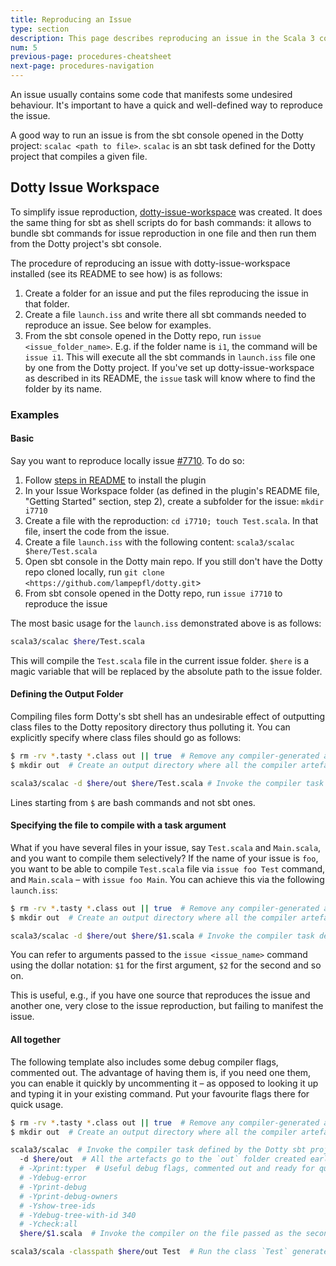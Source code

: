 ```yaml
---
title: Reproducing an Issue
type: section
description: This page describes reproducing an issue in the Scala 3 compiler.
num: 5
previous-page: procedures-cheatsheet
next-page: procedures-navigation
---
```


An issue usually contains some code that manifests some undesired behaviour. It's important to have a quick and well-defined way to reproduce the issue.

A good way to run an issue is from the sbt console opened in the Dotty project: `scalac <path to file>`. `scalac` is an sbt task defined for the Dotty project that compiles a given file.

## Dotty Issue Workspace

To simplify issue reproduction, [dotty-issue-workspace](https://github.com/anatoliykmetyuk/dotty-issue-workspace) was created. It does the same thing for sbt as shell scripts do for bash commands: it allows to bundle sbt commands for issue reproduction in one file and then run them from the Dotty project's sbt console.

The procedure of reproducing an issue with dotty-issue-workspace installed (see its README to see how) is as follows:

1. Create a folder for an issue and put the files reproducing the issue in that folder.
2. Create a file `launch.iss` and write there all sbt commands needed to reproduce an issue. See below for examples.
3. From the sbt console opened in the Dotty repo, run `issue <issue_folder_name>`. E.g. if the folder name is `i1`, the command will be `issue i1`. This will execute all the sbt commands in `launch.iss` file one by one from the Dotty project. If you've set up dotty-issue-workspace as described in its README, the `issue` task will know where to find the folder by its name.

### Examples

#### Basic

Say you want to reproduce locally issue [#7710](https://github.com/lampepfl/dotty/issues/7710). To do so:

1. Follow [steps in README](https://github.com/anatoliykmetyuk/dotty-issue-workspace#getting-started) to install the plugin
2. In your Issue Workspace folder (as defined in the plugin's README file, "Getting Started" section, step 2), create a subfolder for the issue: `mkdir i7710`
3. Create a file with the reproduction: `cd i7710; touch Test.scala`. In that file, insert the code from the issue.
4. Create a file `launch.iss` with the following content: `scala3/scalac $here/Test.scala`
5. Open sbt console in the Dotty main repo. If you still don't have the Dotty repo cloned locally, run `git clone <https://github.com/lampepfl/dotty.git`>
6. From sbt console opened in the Dotty repo, run `issue i7710` to reproduce the issue

The most basic usage for the `launch.iss` demonstrated above is as follows:
```bash
scala3/scalac $here/Test.scala
```

This will compile the `Test.scala` file in the current issue folder. `$here` is a magic variable that will be replaced by the absolute path to the issue folder.

#### Defining the Output Folder

Compiling files form Dotty's sbt shell has an undesirable effect of outputting class files to the Dotty repository directory thus polluting it. You can explicitly specify where class files should go as follows:

```bash
$ rm -rv *.tasty *.class out || true  # Remove any compiler-generated artefacts. `|| true` is needed in case no files were deleted.
$ mkdir out  # Create an output directory where all the compiler artefacts go

scala3/scalac -d $here/out $here/Test.scala # Invoke the compiler task defined by the Dotty sbt project
```

Lines starting from `$` are bash commands and not sbt ones.

#### Specifying the file to compile with a task argument

What if you have several files in your issue, say `Test.scala` and `Main.scala`, and you want to compile them selectively? If the name of your issue is `foo`, you want to be able to compile `Test.scala` file via `issue foo Test` command, and `Main.scala` – with `issue foo Main`. You can achieve this via the following `launch.iss`:

```bash
$ rm -rv *.tasty *.class out || true  # Remove any compiler-generated artefacts. `|| true` is needed in case no files were deleted.
$ mkdir out  # Create an output directory where all the compiler artefacts go

scala3/scalac -d $here/out $here/$1.scala # Invoke the compiler task defined by the Dotty sbt project
```

You can refer to arguments passed to the `issue <issue_name>` command using the dollar notation: `$1` for the first argument, `$2` for the second and so on.

This is useful, e.g., if you have one source that reproduces the issue and another one, very close to the issue reproduction, but failing to manifest the issue.

#### All together

The following template also includes some debug compiler flags, commented out. The advantage of having them is, if you need one them, you can enable it quickly by uncommenting it – as opposed to looking it up and typing it in your existing command. Put your favourite flags there for quick usage.

```bash
$ rm -rv *.tasty *.class out || true  # Remove any compiler-generated artefacts. `|| true` is needed in case no files were deleted.
$ mkdir out  # Create an output directory where all the compiler artefacts go

scala3/scalac  # Invoke the compiler task defined by the Dotty sbt project
  -d $here/out  # All the artefacts go to the `out` folder created earlier
  # -Xprint:typer  # Useful debug flags, commented out and ready for quick usage. Should you need one, you can quickly access it by uncommenting it.
  # -Ydebug-error
  # -Yprint-debug
  # -Yprint-debug-owners
  # -Yshow-tree-ids
  # -Ydebug-tree-with-id 340
  # -Ycheck:all
  $here/$1.scala  # Invoke the compiler on the file passed as the second argument to the `issue` command. E.g. `issue foo Hello` will compile `Hello.scala` assuming the issue folder name is `foo`.

scala3/scala -classpath $here/out Test  # Run the class `Test` generated by the compiler run (assuming the compiled issue contains such an entry point, otherwise comment this line)
```
